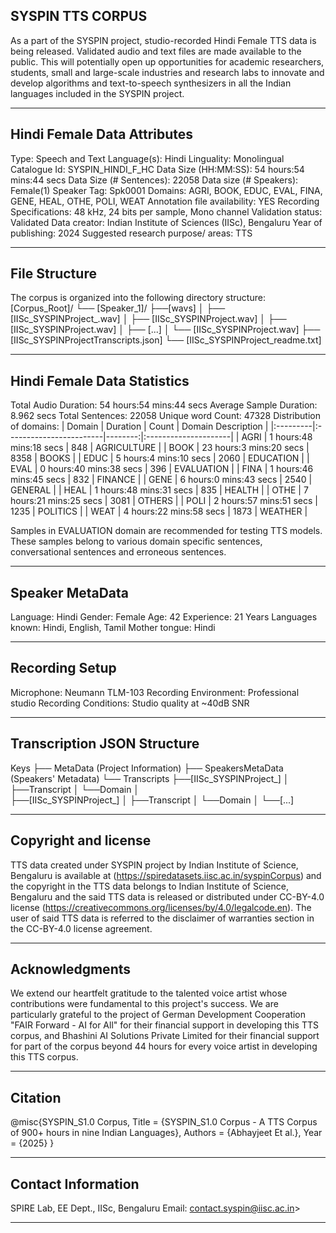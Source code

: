 ## SYSPIN TTS CORPUS

As a part of the SYSPIN project, studio-recorded Hindi Female TTS data is being released.
Validated audio and text files are made available to the public. This will potentially open up
opportunities for academic researchers, students, small and large-scale industries and research
labs to innovate and develop algorithms and text-to-speech synthesizers in all the Indian languages
included in the SYSPIN project.

---

## Hindi Female Data Attributes

Type: Speech and Text
Language(s): Hindi
Linguality: Monolingual
Catalogue Id: SYSPIN_HINDI_F_HC
Data Size (HH:MM:SS): 54 hours:54 mins:44 secs
Data Size (# Sentences): 22058
Data size (# Speakers): Female(1)
Speaker Tag: Spk0001
Domains: AGRI, BOOK, EDUC, EVAL, FINA, GENE, HEAL, OTHE, POLI, WEAT
Annotation file availability: YES
Recording Specifications: 48 kHz, 24 bits per sample, Mono channel
Validation status: Validated
Data creator: Indian Institute of Sciences (IISc), Bengaluru
Year of publishing: 2024
Suggested research purpose/ areas: TTS

---

## File Structure

The corpus is organized into the following directory structure:
[Corpus_Root]/
└── [Speaker_1]/
      ├──[wavs]
      │    ├── [IISc_SYSPINProject_<languageTag><genderTag><domainTag><uniqueID>.wav]
      │    ├── [IISc_SYSPINProject<languageTag><genderTag><domainTag><uniqueID>.wav]
      │    ├── [IISc_SYSPINProject<languageTag><genderTag><domainTag><uniqueID>.wav]
      │    ├── [...]
      │    └── [IISc_SYSPINProject<languageTag><genderTag><domainTag><uniqueID>.wav]
      ├── [IISc_SYSPINProject<languageTag><genderTag><speakerTag><qualityCheckTag>Transcripts.json]
      └── [IISc_SYSPINProject<languageTag><genderTag><speakerTag><qualityCheckTag>_readme.txt]

---

## Hindi Female Data Statistics

Total Audio Duration:    54 hours:54 mins:44 secs
Average Sample Duration: 8.962 secs
Total Sentences:         22058
Unique word Count:       47328
Distribution of domains:
| Domain   | Duration                |   Count | Domain Description   |
|:---------|:------------------------|--------:|:---------------------|
| AGRI     | 1 hours:48 mins:18 secs |    848  | AGRICULTURE          |
| BOOK     | 23 hours:3 mins:20 secs |    8358 | BOOKS                |
| EDUC     | 5 hours:4 mins:10 secs  |    2060 | EDUCATION            |
| EVAL     | 0 hours:40 mins:38 secs |    396  | EVALUATION           |
| FINA     | 1 hours:46 mins:45 secs |    832  | FINANCE              |
| GENE     | 6 hours:0 mins:43 secs  |    2540 | GENERAL              |
| HEAL     | 1 hours:48 mins:31 secs |    835  | HEALTH               |
| OTHE     | 7 hours:21 mins:25 secs |    3081 | OTHERS               |
| POLI     | 2 hours:57 mins:51 secs |    1235 | POLITICS             |
| WEAT     | 4 hours:22 mins:58 secs |    1873 | WEATHER              |

Samples in EVALUATION domain are recommended for testing TTS models. These samples belong to
various domain specific sentences, conversational sentences and erroneous sentences.

---

## Speaker MetaData

Language: Hindi
Gender: Female
Age: 42
Experience: 21 Years
Languages known: Hindi, English, Tamil
Mother tongue: Hindi

---

## Recording Setup

Microphone: Neumann TLM-103
Recording Environment: Professional studio
Recording Conditions: Studio quality at ~40dB SNR

---

## Transcription JSON Structure

Keys
├── MetaData (Project Information)
├── SpeakersMetaData (Speakers' Metadata)
└── Transcripts
        ├──[IISc_SYSPINProject_<languageTag><genderTag><domainTag><uniqueID>]
        │ 			├──Transcript
        │ 			└──Domain
        │ 		
        ├──[IISc_SYSPINProject<languageTag><genderTag><domainTag>_<uniqueID>]
        │ 			├──Transcript
        │ 			└──Domain
        │
        └──[...]

---

## Copyright and license

TTS data created under SYSPIN project by Indian Institute of Science, Bengaluru is available
at (https://spiredatasets.iisc.ac.in/syspinCorpus) and the copyright in the TTS data belongs to
Indian Institute of Science, Bengaluru and the said TTS data is released or distributed under
CC-BY-4.0 license (https://creativecommons.org/licenses/by/4.0/legalcode.en). The user of
said TTS data is referred to the disclaimer of warranties section in the CC-BY-4.0 license
agreement.

---

## Acknowledgments

We extend our heartfelt gratitude to the talented voice artist whose contributions were
fundamental to this project's success.
We are particularly grateful to the project of German Development Cooperation "FAIR Forward - AI
for All" for their financial support in developing this TTS corpus, and Bhashini AI Solutions 
Private Limited for their financial support for part of the corpus beyond 44 hours for every 
voice artist in developing this TTS corpus.

---

## Citation

@misc{SYSPIN_S1.0 Corpus,
     	Title = {SYSPIN_S1.0 Corpus - A TTS Corpus of 900+ hours in nine Indian Languages},
     	Authors = {Abhayjeet Et al.},
     	Year = {2025}
}

---

## Contact Information

SPIRE Lab, EE Dept., IISc, Bengaluru
Email: contact.syspin@iisc.ac.in>

---
